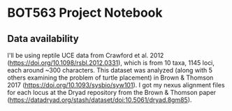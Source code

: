 # BOT563 Project Notebook
## Data availability
I'll be using reptile UCE data from Crawford et al. 2012 (https://doi.org/10.1098/rsbl.2012.0331), which is from 10 taxa, 1145 loci, each around ~300 characters. This dataset was analyzed (along with 5 others examining the problem of turtle placement) in Brown & Thomson 2017 (https://doi.org/10.1093/sysbio/syw101). I got my nexus alignment files for each locus at the Dryad repository from the Brown & Thomson paper (https://datadryad.org/stash/dataset/doi:10.5061/dryad.8gm85).
